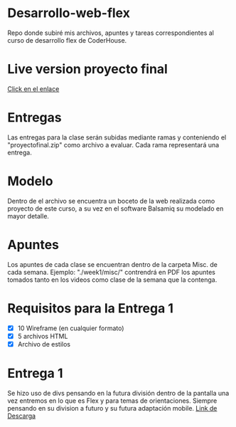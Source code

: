 # Desarrollo-web-flex
 Repo donde subiré mis archivos, apuntes y tareas correspondientes al curso de desarrollo flex de CoderHouse.

# Live version proyecto final
[Click en el enlace](https://desarrollo-web-flex.vercel.app/)

# Entregas
 Las entregas para la clase serán subidas mediante ramas y conteniendo el "proyectofinal.zip" como archivo a evaluar. Cada rama representará una entrega.

# Modelo
 Dentro de el archivo se encuentra un boceto de la web realizada como proyecto de este curso, a su vez en el software Balsamiq su modelado en mayor detalle.

 # Apuntes
 Los apuntes de cada clase se encuentran dentro de la carpeta Misc. de cada semana. Ejemplo:  "./week1/misc/" contrendrá en PDF los apuntes tomados tanto en los videos como clase de la semana que la contenga.

# Requisitos para la Entrega 1

- [X] 10 Wireframe (en cualquier formato)
- [X] 5 archivos HTML
- [X] Archivo de estilos

# Entrega 1
Se hizo uso de divs pensando en la futura división dentro de la pantalla una vez entremos en lo que es Flex y para temas de orientaciones. Siempre pensando en su division a futuro y su futura adaptación mobile. [Link de Descarga](https://github.com/rcuevaspantoja/desarrollo-web-flex/blob/main/proyectofinal-entrega1.zip)


